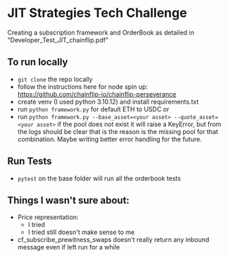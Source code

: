 # JIT Strategies Tech Challenge

Creating a subscription framework and OrderBook as detailed in "Developer_Test_JIT_chainflip.pdf"

## To run locally

- `git clone` the repo locally
- follow the instructions here for node spin up: https://github.com/chainflip-io/chainflip-perseverance
- create venv (I used python 3.10.12) and install requirements.txt
- run `python framework.py` for default ETH to USDC or
- run `python framework.py --base_asset=<your asset> --quote_asset=<your asset>`
  if the pool does not exist it will raise a KeyError, but from the logs
  should be clear that is the reason is the missing pool for that combination.
  Maybe writing better error handling for the future.

## Run Tests

- `pytest` on the base folder will run all the orderbook tests

## Things I wasn't sure about:

- Price representation:
  - I tried
  - I tried
    still doesn't make sense to me
- cf_subscribe_prewitness_swaps doesn't really return any inbound message even if left run for a while
